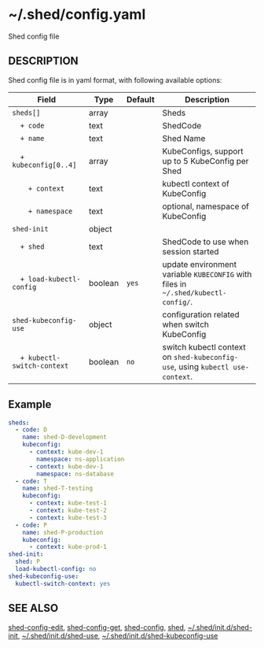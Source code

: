 # ~/.shed/config.yaml

Shed config file

## DESCRIPTION

Shed config file is in yaml format, with following available options:

| Field                        | Type    | Default | Description                                                                       |
| ---------------------------- | ------- | ------- | --------------------------------------------------------------------------------- |
| `sheds[]`                    | array   |         | Sheds                                                                             |
| `  + code`                   | text    |         | ShedCode                                                                          |
| `  + name`                   | text    |         | Shed Name                                                                         |
| `  + kubeconfig[0..4]`       | array   |         | KubeConfigs, support up to 5 KubeConfig per Shed                                  |
| `    + context`              | text    |         | kubectl context of KubeConfig                                                     |
| `    + namespace`            | text    |         | optional, namespace of KubeConfig                                                 |
| `shed-init`                  | object  |         |                                                                                   |
| `  + shed`                   | text    |         | ShedCode to use when session started                                              |
| `  + load-kubectl-config`    | boolean | `yes`   | update environment variable `KUBECONFIG` with files in `~/.shed/kubectl-config/`. |
| `shed-kubeconfig-use`        | object  |         | configuration related when switch KubeConfig                                      |
| `  + kubectl-switch-context` | boolean | `no`    | switch kubectl context on `shed-kubeconfig-use`, using `kubectl use-context`.     |

## Example

```yaml
sheds:
  - code: D
    name: shed-D-development
    kubeconfig:
      - context: kube-dev-1
        namespace: ns-application
      - context: kube-dev-1
        namespace: ns-database
  - code: T
    name: shed-T-testing
    kubeconfig:
      - context: kube-test-1
      - context: kube-test-2
      - context: kube-test-3
  - code: P
    name: shed-P-production
    kubeconfig:
      - context: kube-prod-1
shed-init:
  shed: P
  load-kubectl-config: no
shed-kubeconfig-use:
  kubectl-switch-context: yes
```

## SEE ALSO

[shed-config-edit](shed-config-edit.md), [shed-config-get](shed-config-get.md), [shed-config](shed-config.md), [shed](shed.md), [~/.shed/init.d/shed-init](directory-init.d-shed-init.md), [~/.shed/init.d/shed-use](directory-init.d-shed-use.md), [~/.shed/init.d/shed-kubeconfig-use](directory-init.d-shed-kubeconfig-use.md)
